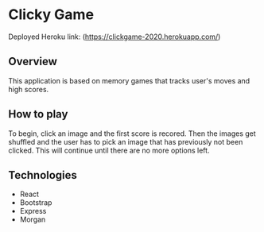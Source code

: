 # Clicky Game
Deployed Heroku link: (https://clickgame-2020.herokuapp.com/)

## Overview
This application is based on memory games that tracks user's moves and high scores.


## How to play
To begin, click an image and the first score is recored. Then the images get shuffled and the user has to pick an image that has previously not been clicked. This will continue until there are no more options left.


## Technologies
* React
* Bootstrap
* Express
* Morgan